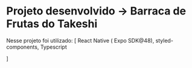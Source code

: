 # Projeto desenvolvido -> Barraca de Frutas do Takeshi

Nesse projeto foi utilizado:
[ React Native ( Expo SDK@48), 
  styled-components,
  Typescript

]